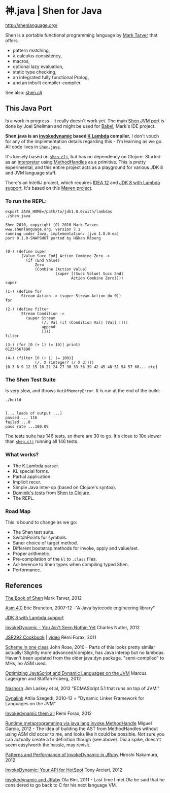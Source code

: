 # 神.java | Shen for Java

http://shenlanguage.org/

Shen is a portable functional programming language by [Mark Tarver](http://www.lambdassociates.org/) that offers

* pattern matching,
* λ calculus consistency,
* macros,
* optional lazy evaluation,
* static type checking,
* an integrated fully functional Prolog,
* and an inbuilt compiler-compiler.

See also: [shen.clj](https://github.com/hraberg/shen.clj)


## This Java Port

Is a work in progress - it really doesn't work yet. The main [Shen JVM port](https://www.assembla.com/code/shen-on-java/git/nodes) is done by Joel Shellman and might be used for [Babel](http://www.shenlanguage.org/babel/babel.htm), Mark's IDE project.

**Shen.java is an [invokedynamic](http://www.slideshare.net/CharlesNutter/jax-2012-invoke-dynamic-keynote) based [K Lambda](http://www.shenlanguage.org/documentation/shendoc.htm) compiler.** I don't vouch for any of the implementation details regarding this - I'm learning as we go.
All code lives in [`Shen.java`](https://github.com/hraberg/Shen.java/blob/master/src/shen/Shen.java).

It's loosely based on [`shen.clj`](https://github.com/hraberg/shen.clj), but has no dependency on Clojure.
Started as an [interpreter](https://github.com/hraberg/Shen.java/blob/2359095c59435597e5761c72dbe9f0246fad0864/src/shen/Shen.java) using [MethodHandles](http://docs.oracle.com/javase/7/docs/api/java/lang/invoke/MethodHandle.html) as a primitive.
This is pretty experimental, and this entire project acts as a playground for various JDK 8 and JVM language stuff.

There's an IntelliJ project, which requires [IDEA 12](http://www.jetbrains.com/idea/download/index.html) and [JDK 8 with Lambda support](http://jdk8.java.net/lambda/). It's based on this [Maven project](https://github.com/hraberg/Shen.java/blob/master/pom.xml).


### To run the REPL:

    export JAVA_HOME=/path/to/jdk1.8.0/with/lambdas
    ./shen.java

    Shen 2010, copyright (C) 2010 Mark Tarver
    www.shenlanguage.org, version 7.1
    running under Java, implementation: [jvm 1.8.0-ea]
    port 0.1.0-SNAPSHOT ported by Håkan Råberg


    (0-) (define super
           [Value Succ End] Action Combine Zero ->
             (if (End Value)
                 Zero
                 (Combine (Action Value)
                          (super [(Succ Value) Succ End]
                                 Action Combine Zero))))
    super

    (1-) (define for
           Stream Action -> (super Stream Action do 0))
    for

    (2-) (define filter
           Stream Condition ->
             (super Stream
                    (/. Val (if (Condition Val) [Val] []))
                    append
                    []))
    filter

    (3-) (for [0 (+ 1) (= 10)] print)
    01234567890

    (4-) (filter [0 (+ 1) (= 100)]
                 (/. X (integer? (/ X 3))))
    [0 3 6 9 12 15 18 21 24 27 30 33 36 39 42 45 48 51 54 57 60... etc]


### The Shen Test Suite

Is very slow, and throws `OutOfMemoryError`. It is run at the end of the build:

    ./build


    [... loads of output ...]
    passed ... 116
    failed ...0
    pass rate ...100.0%


The tests suite has 146 tests, so there are 30 to go. It's close to 10x slower than [`shen.clj`](https://github.com/hraberg/shen.clj) running all 146 tests.


### What works?

* The K Lambda parser.
* KL special forms.
* Partial application.
* Implicit recur.
* Simple Java inter-op (based on Clojure's syntax).
* [Dominik's tests](https://github.com/hraberg/Shen.java/blob/master/test/shen/PrimitivesTest.java) from [Shen to Clojure](http://code.google.com/p/shen-to-clojure/).
* The REPL.


### Road Map

This is bound to change as we go:

* The Shen test suite.
* SwitchPoints for symbols.
* Saner choice of target method.
* Different bootstrap methods for invoke, apply and value/set.
* Proper arithmetic.
* Pre-compilation of the `kl` to `.class` files.
* Ad-herence to Shen types when compiling typed Shen.
* Performance.


## References

[The Book of Shen](http://www.shenlanguage.org/tbos.html) Mark Tarver, 2012

[Asm 4.0](http://asm.ow2.org/index.html) Eric Bruneton, 2007-12 -"A Java bytecode engineering library"

[JDK 8 with Lambda support](http://jdk8.java.net/lambda/)

[InvokeDynamic - You Ain't Seen Nothin Yet](http://www.slideshare.net/CharlesNutter/jax-2012-invoke-dynamic-keynote) Charles Nutter, 2012

[JSR292 Cookbook](http://code.google.com/p/jsr292-cookbook/) | [video](http://medianetwork.oracle.com/video/player/1113248965001) Rémi Forax, 2011

[Scheme in one class](https://blogs.oracle.com/jrose/entry/scheme_in_one_class) John Rose, 2010 - Parts of this looks pretty similar actually! Slightly more advanced/complex, has Java interop but no lambdas. Haven't been updated from the older java.dyn package. "semi-compiled" to MHs, no ASM used.

[Optimizing JavaScript and Dynamic Languages on the JVM](http://www.oracle.com/javaone/lad-en/program/schedule/sessions/con5390-enok-1885659.pdf) Marcus Lagergren and Staffan Friberg, 2012

[Nashorn](https://blogs.oracle.com/nashorn/entry/open_for_business) Jim Laskey et al, 2012 "ECMAScript 5.1 that runs on top of JVM."

[Dynalink](https://github.com/szegedi/dynalink) Attila Szegedi, 2010-12 = "Dynamic Linker Framework for Languages on the JVM"

[Invokedynamic them all](https://speakerdeck.com/forax/invokedynamic-them-all) Rémi Forax, 2012

[Runtime metaprogramming via java.lang.invoke.MethodHandle](http://lampwww.epfl.ch/~magarcia/ScalaCompilerCornerReloaded/2012Q2/RuntimeMP.pdf) Miguel Garcia, 2012 - The idea of building the AST from MethodHandles without using ASM did occur to me, and looks like it could be possible. Not sure you can actually create a fn definition though (see above). Did a spike, doesn't seem easy/worth the hassle, may revisit.

[Patterns and Performance of InvokeDynamic in JRuby](http://bit.ly/jjug-indy-jruby-en) Hiroshi Nakamura, 2012

[InvokeDynamic: Your API for HotSpot](http://www.slideshare.net/boundaryinc/invoke-dynamic-your-api-to-hotspot) Tony Arcieri, 2012

[Invokedynamic and JRuby](http://vimeo.com/27207224) Ola Bini, 2011 - Last time I met Ola he said that he considered to go back to C for his next language VM.
